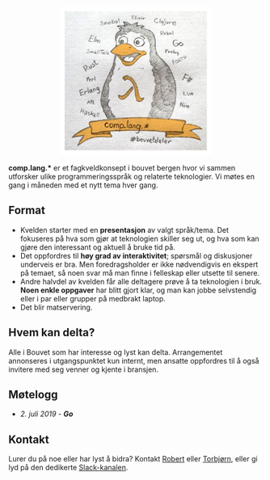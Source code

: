 

<p align="center">
    <img src="gfx/penguin.jpg" />
</p>

<b>comp.lang.*</b> er et fagkveldkonsept i bouvet bergen hvor vi sammen utforsker ulike programmeringsspråk og relaterte teknologier. Vi møtes en gang i måneden med et nytt tema hver gang.

## Format

- Kvelden starter med en **presentasjon** av valgt språk/tema. Det fokuseres på hva som gjør at teknologien skiller seg ut, og hva som kan gjøre den interessant og aktuell å bruke tid på.
- Det oppfordres til **høy grad av interaktivitet**; spørsmål og diskusjoner underveis er bra. Men foredragsholder er ikke nødvendigvis en ekspert på temaet, så noen svar må man finne i felleskap eller utsette til senere.
- Andre halvdel av kvelden får alle deltagere prøve å ta teknologien i bruk. **Noen enkle oppgaver** har blitt gjort klar, og man kan jobbe selvstendig eller i par eller grupper på medbrakt laptop.
- Det blir matservering.

## Hvem kan delta?

Alle i Bouvet som har interesse og lyst kan delta. Arrangementet annonseres i utgangspunktet kun internt, men ansatte oppfordres til å også invitere med seg venner og kjente i bransjen.

## Møtelogg

- *2. juli 2019* - ***Go***
  
## Kontakt

Lurer du på noe eller har lyst å bidra? Kontakt [Robert](https://bouvet.slack.com/team/UCPD6UPNC) eller [Torbjørn](https://bouvet.slack.com/team/UCMA2CT1C), eller gi lyd på den dedikerte [Slack-kanalen](https://bouvet.slack.com/messages/CKV4RNBHD).